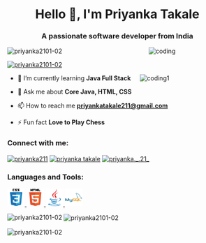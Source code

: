 <h1 align="center">Hello 👋, I'm Priyanka Takale</h1>
<h3 align="center">A passionate software developer from India</h3>
<img align="right" alt="coding" width="180" src="https://media2.giphy.com/media/R03zWv5p1oNSQd91EP/200w.webp?cid=ecf05e47zdkx4n55yutf7jl98ofjc4ycbnb077ig6eluv1x1&ep=v1_gifs_search&rid=200w.webp&ct=g">

<p align="left"> <img src="https://komarev.com/ghpvc/?username=priyanka2101-02&label=Profile%20views&color=0e75b6&style=flat" alt="priyanka2101-02" /> </p>

<p align="left"> <a href="https://github.com/ryo-ma/github-profile-trophy"><img src="https://github-profile-trophy.vercel.app/?username=priyanka2101-02" alt="priyanka2101-02" /></a> </p>
<img align="right" alt="coding1" width="200" src="https://media1.giphy.com/media/USV0ym3bVWQJJmNu3N/200w.webp?cid=ecf05e47zdkx4n55yutf7jl98ofjc4ycbnb077ig6eluv1x1&ep=v1_gifs_search&rid=200w.webp&ct=g">

- 🌱 I’m currently learning **Java Full Stack**

- 💬 Ask me about **Core Java, HTML, CSS**

- 📫 How to reach me **priyankatakale211@gmail.com**

- ⚡ Fun fact **Love to Play Chess**

<h3 align="left">Connect with me:</h3>
<p align="left">
<a href="https://linkedin.com/in/priyanka211" target="blank"><img align="center" src="https://raw.githubusercontent.com/rahuldkjain/github-profile-readme-generator/master/src/images/icons/Social/linked-in-alt.svg" alt="priyanka211" height="30" width="40" /></a>
<a href="https://fb.com/priyanka takale" target="blank"><img align="center" src="https://raw.githubusercontent.com/rahuldkjain/github-profile-readme-generator/master/src/images/icons/Social/facebook.svg" alt="priyanka takale" height="30" width="40" /></a>
<a href="https://instagram.com/priyanka._.21_" target="blank"><img align="center" src="https://raw.githubusercontent.com/rahuldkjain/github-profile-readme-generator/master/src/images/icons/Social/instagram.svg" alt="priyanka._.21_" height="30" width="40" /></a>
</p>

<h3 align="left">Languages and Tools:</h3>
<p align="left"> <a href="https://www.w3schools.com/css/" target="_blank" rel="noreferrer"> <img src="https://raw.githubusercontent.com/devicons/devicon/master/icons/css3/css3-original-wordmark.svg" alt="css3" width="40" height="40"/> </a> <a href="https://www.w3.org/html/" target="_blank" rel="noreferrer"> <img src="https://raw.githubusercontent.com/devicons/devicon/master/icons/html5/html5-original-wordmark.svg" alt="html5" width="40" height="40"/> </a> <a href="https://www.java.com" target="_blank" rel="noreferrer"> <img src="https://raw.githubusercontent.com/devicons/devicon/master/icons/java/java-original.svg" alt="java" width="40" height="40"/> </a> <a href="https://www.mysql.com/" target="_blank" rel="noreferrer"> <img src="https://raw.githubusercontent.com/devicons/devicon/master/icons/mysql/mysql-original-wordmark.svg" alt="mysql" width="40" height="40"/> </a> </p>

<p><img align="left" src="https://github-readme-stats.vercel.app/api/top-langs?username=priyanka2101-02&show_icons=true&locale=en&layout=compact" alt="priyanka2101-02" /></p>

<p>&nbsp;<img align="center" src="https://github-readme-stats.vercel.app/api?username=priyanka2101-02&show_icons=true&locale=en" alt="priyanka2101-02" /></p>

<p><img align="center" src="https://github-readme-streak-stats.herokuapp.com/?user=priyanka2101-02&" alt="priyanka2101-02" /></p>
